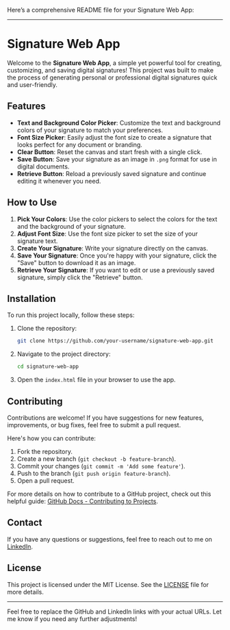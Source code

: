 Here’s a comprehensive README file for your Signature Web App:

---

# Signature Web App

Welcome to the **Signature Web App**, a simple yet powerful tool for creating, customizing, and saving digital signatures! This project was built to make the process of generating personal or professional digital signatures quick and user-friendly.

## Features

- **Text and Background Color Picker**: Customize the text and background colors of your signature to match your preferences.
- **Font Size Picker**: Easily adjust the font size to create a signature that looks perfect for any document or branding.
- **Clear Button**: Reset the canvas and start fresh with a single click.
- **Save Button**: Save your signature as an image in `.png` format for use in digital documents.
- **Retrieve Button**: Reload a previously saved signature and continue editing it whenever you need.

## How to Use

1. **Pick Your Colors**: Use the color pickers to select the colors for the text and the background of your signature.
2. **Adjust Font Size**: Use the font size picker to set the size of your signature text.
3. **Create Your Signature**: Write your signature directly on the canvas.
4. **Save Your Signature**: Once you're happy with your signature, click the "Save" button to download it as an image.
5. **Retrieve Your Signature**: If you want to edit or use a previously saved signature, simply click the "Retrieve" button.

## Installation

To run this project locally, follow these steps:

1. Clone the repository:
   ```bash
   git clone https://github.com/your-username/signature-web-app.git
   ```

2. Navigate to the project directory:
   ```bash
   cd signature-web-app
   ```

3. Open the `index.html` file in your browser to use the app.

## Contributing

Contributions are welcome! If you have suggestions for new features, improvements, or bug fixes, feel free to submit a pull request.

Here's how you can contribute:

1. Fork the repository.
2. Create a new branch (`git checkout -b feature-branch`).
3. Commit your changes (`git commit -m 'Add some feature'`).
4. Push to the branch (`git push origin feature-branch`).
5. Open a pull request.

For more details on how to contribute to a GitHub project, check out this helpful guide: [GitHub Docs - Contributing to Projects](https://docs.github.com/en/get-started/quickstart/contributing-to-projects).

## Contact

If you have any questions or suggestions, feel free to reach out to me on [LinkedIn](https://www.linkedin.com/in/sanskar-dewangan-290bb5255/).

## License

This project is licensed under the MIT License. See the [LICENSE](LICENSE) file for more details.

---

Feel free to replace the GitHub and LinkedIn links with your actual URLs. Let me know if you need any further adjustments!
